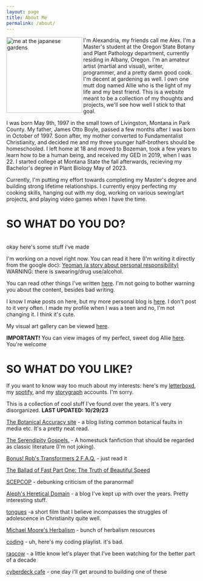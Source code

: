 ```yaml
---
layout: page
title: About Me
permalink: /about/
---
```


<img src="https://i.imgur.com/612Gt06.jpg" align="left" width="200" alt="me at the japanese gardens">I'm Alexandria, my friends call me Alex. I'm a Master's student at the Oregon State Botany and Plant Pathology department, currently residing in Albany, Oregon. I'm an amateur artist (martial and visual), writer, programmer, and a pretty damn good cook. I'm decent at gardening as well. I own one mutt dog named Allie who is the light of my life and my best friend. This is a website meant to be a collection of my thoughts and projects, we'll see how well I stick to that goal.<br>

I was born May 9th, 1997 in the small town of Livingston, Montana in Park County. My father, James Otto Boyle, passed a few months after I was born in October of 1997. Soon after, my mother converted to Fundamentalist Christianity, and decided me and my three younger half-brothers should be homeschooled. I left home at 18 and moved to Bozeman, took a few years to learn how to be a human being, and received my GED in 2019, when I was 22. I started college at Montana State the fall afterwards, recieving my Bachelor's degree in Plant Biology May of 2023.<br>

Currently, I'm putting my effort towards completing my Master's degree and building strong lifetime relationships. I currently enjoy perfecting my cooking skills, hanging out with my dog, working on various sewing/art projects, and playing video games when I have the time. <br>
 
<h1>SO WHAT DO YOU DO?</h1>

<br>okay here's some stuff i've made<br>

I'm working on a novel right now. You can read it here (I'm writing it directly from the google doc): [Yeoman (a story about personal responsibility)](https://docs.google.com/document/d/1rm6kG8GmP_clOuyjX1ycqG9OyGlxxnhr61bwveq7qPo/edit?usp=sharing) WARNING: there is swearing/drug use/alcohol.<br>

You can read other things I've written [here](https://www.wattpad.com/user/mathewbroderick). I'm not going to bother warning you about the content, besides bad writing.<br>

I know I make posts on here, but my more personal blog is [here](https://alexandrithymia.blogspot.com/). I don't post to it very often. I made my profile when I was a teen and no, I'm not changing it. I think it's cute. <br>

My visual art gallery can be viewed [here](https://imgur.com/a/4ox4bzM).<br>

**IMPORTANT!** You can view images of my perfect, sweet dog Allie [here](https://imgur.com/a/gcKJoUR). You're welcome<br>

<h1>SO WHAT DO YOU LIKE?</h1>

If you want to know way too much about my interests: here's my [letterboxd](https://letterboxd.com/mathewbroderick/), my [spotify](https://open.spotify.com/user/strawberrybacon), and my [storygraph](https://app.thestorygraph.com/profile/mathewbroderick) accounts. I'm sorry.

This is a collection of cool stuff I've found over the years. It's very disorganized. **LAST UPDATED: 10/29/23**<br>

<a href="http://www.botanicalaccuracy.com/">The Botanical Accuracy site</a> - a blog listing common botanical faults in media etc. It's a pretty neat read.<br>

<a href="https://archiveofourown.org/works/335176">The Serendipity Gospels.</a> - A homestuck fanfiction that should be regarded as classic literature (I'm not joking).<br>

<a href="https://www.toplessrobot.com/2009/06/bonus_robs_transformers_2_faqs.php">Bonus! Rob's Transformers 2 F.A.Q.</a> - just read it<br>

<a href="https://www.youtube.com/watch?v=47nw3d05fUU">The Ballad of Fast Part One: The Truth of Beautiful Speed</a><br>

<a href="https://www.debunkingskeptics.com/">SCEPCOP</a> - debunking criticism of the paranormal!<br>

<a href="https://mythoughtsbornfromfire.wordpress.com/">Aleph's Heretical Domain</a> - a blog I've kept up with over the years. Pretty interesting stuff.<br>

<a href="https://vimeo.com/86385229">tongues</a> -a short film that I believe incompasses the struggles of adolescence in Christianity quite well.

<a href="https://www.swsbm.com/HOMEPAGE/HomePage.html">Michael Moore's Herbalism</a> - bunch of herbalism resources  <br>

<a href="https://www.youtube.com/watch?v=oG2I17Zm8kI&list=PLOl74FWb3AyCuOeZeUOmSNoQE8h71-uA7">coding</a> - uh, here's my coding playlist. it's bad.

<a href="https://www.youtube.com/user/raocow/videos">raocow</a> - a little know let's player that I've been watching for the better part of a decade

<a href="https://cyberdeck.cafe/">cyberdeck cafe</a> - one day i'll get around to building one of these
